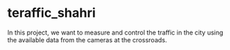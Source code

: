 # teraffic_shahri
In this project, we want to measure and control the traffic in the city using the available data from the cameras at the crossroads.
